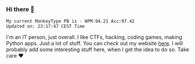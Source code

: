 ### Hi there 👋
<!-- PB START -->
```
My current MonkeyType PB is - WPM:94.21 Acc:97.42
Updated on: 23:17:47 CEST Time
```
<!-- PB END -->
I'm an IT person, just overall. I like CTFs, hacking, coding games, making Python apps. Just a lot of stuff.
You can check out my website [here](https://skill3472.github.io/).
I will probably add some interesting stuff here, when I get the idea to do so. Take care ❤️
